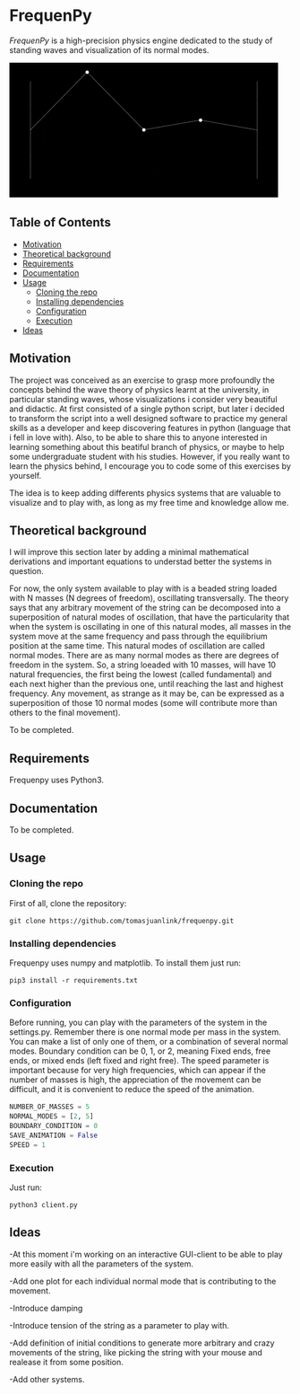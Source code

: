 
# FrequenPy

_FrequenPy_ is a high-precision physics engine dedicated to the study of standing waves and visualization of its normal modes.

![](beaded_string.gif)

## Table of Contents

- [Motivation](#motivation)
- [Theoretical background](#theoretical-background)
- [Requirements](#requirements)
- [Documentation](#documentation)
- [Usage](#usage)
	* [Cloning the repo](#cloning-the-repo)
	* [Installing dependencies](#installing-dependencies)
	* [Configuration](#configuration)
	* [Execution](#execution)
- [Ideas](#ideas)

## Motivation

The project was conceived as an exercise to grasp more profoundly the concepts behind the wave theory of physics learnt at the university, in particular standing waves, whose visualizations i consider very beautiful and didactic. At first consisted of a single python script, but later i decided to transform the script into a well designed software to practice my general skills as a developer and keep discovering features in python (language that i fell in love with). Also, to be able to share this to anyone interested in learning something about this beatiful branch of physics, or maybe to help some undergraduate student with his studies. 
However, if you really want to learn the physics behind, I encourage you to code some of this exercises by yourself.

The idea is to keep adding differents physics systems that are valuable to visualize and to play with, as long as my free time and knowledge allow me.  

## Theoretical background

I will improve this section later by adding a minimal mathematical derivations and important equations to understad better the systems in question. 

For now, the only system available to play with is a beaded string loaded with N masses (N degrees of freedom), oscillating transversally. The theory says that any arbitrary movement of the string can be decomposed into a superposition of natural modes of oscillation, that have the particularity that when the system is oscillating in one of this natural modes, all masses in the system move at the same frequency and pass through the equilibrium position at the same time. This natural modes of oscillation are called normal modes. There are as many normal modes as there are degrees of freedom in the system. So, a string loeaded with 10 masses, will have 10 natural frequencies, the first being the lowest (called fundamental) and each next higher than the previous one, until reaching the last and highest frequency. Any movement, as strange as it may be, can be expressed as a superposition of those 10 normal modes (some will contribute more than others to the final movement). 

To be completed. 

## Requirements

Frequenpy uses Python3. 

## Documentation

To be completed. 

## Usage

### Cloning the repo
First of all, clone the repository:
```
git clone https://github.com/tomasjuanlink/frequenpy.git
```

### Installing dependencies

Frequenpy uses numpy and matplotlib. To install them just run:
```
pip3 install -r requirements.txt
```

### Configuration

Before running, you can play with the parameters of the system in the settings.py. Remember there is one normal mode per mass in the system. You can make a list of only one of them, or a combination of several normal modes. Boundary condition can be 0, 1, or 2, meaning Fixed ends, free ends, or mixed ends (left fixed and right free). The speed parameter is important because for very high frequencies, which can appear if the number of masses is high, the appreciation of the movement can be difficult, and it is convenient to reduce the speed of the animation.

```python
NUMBER_OF_MASSES = 5
NORMAL_MODES = [2, 5]
BOUNDARY_CONDITION = 0
SAVE_ANIMATION = False
SPEED = 1
```

### Execution

Just run:

```
python3 client.py
```

## Ideas

-At this moment i'm working on an interactive GUI-client to be able to play more easily with all the parameters of the system. 

-Add one plot for each individual normal mode that is contributing to the movement. 

-Introduce damping

-Introduce tension of the string as a parameter to play with.

-Add definition of initial conditions to generate more arbitrary and crazy movements of the string, like picking the string with your mouse and realease it from some position. 

-Add other systems. 


